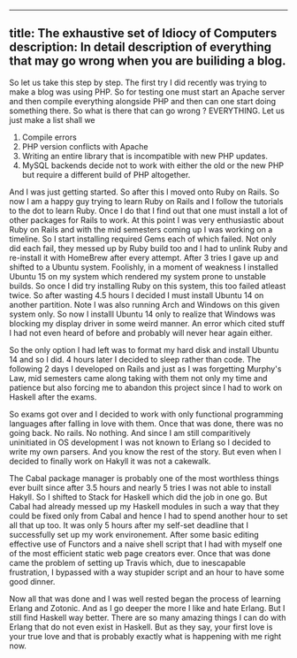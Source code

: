 -------
title: The exhaustive set of Idiocy of Computers 
description: In detail description of everything that may go wrong when you are builiding a blog.
-------

So let us take this step by step. The first try I did recently was trying to make a blog was using PHP. So for testing one must start an Apache server and then compile everything alongside PHP and then can one start doing something there. So what is there that can go wrong ? EVERYTHING. Let us just make a list shall we
1. Compile errors
2. PHP version conflicts with Apache
3. Writing an entire library that is incompatible with new PHP updates. 
4. MySQL backends decide not to work with either the old or the new PHP but require a different build of PHP altogether. 

And I was just getting started. So after this I moved onto Ruby on Rails. So now I am a happy guy trying to learn Ruby on Rails and I follow the tutorials to the dot to learn Ruby. Once I do that I find out that one must install a lot of other packages for Rails to work. At this point I was very enthusiastic about Ruby on Rails and with the mid semesters coming up I was working on a timeline. So I start installing required Gems each of which failed. Not only did each fail, they messed up by Ruby build too and I had to unlink Ruby and re-install it with HomeBrew after every attempt. After 3 tries I gave up and shifted to a Ubuntu system. Foolishly, in a moment of weakness I installed Ubuntu 15 on my system which rendered my system prone to unstable builds. So once I did try installing Ruby on this system, this too failed atleast twice. So after wasting 4.5 hours I decided I must install Ubuntu 14 on another partition. Note I was also running Arch and Windows on this given system only. So now I installl Ubuntu 14 only to realize that Windows was blocking my display driver in some weird manner. An error which cited stuff I had not even heard of before and probably will never hear again either. 

So the only option I had left was to format my hard disk and install Ubuntu 14 and so I did. 4 hours later I decided to sleep rather than code. The following 2 days I developed on Rails and just as I was forgetting Murphy's Law, mid semesters came along taking with them not only my time and patience but also forcing me to abandon this project since I had to work on Haskell after the exams. 

So exams got over and I decided to work with only functional programming languages after falling in love with them. Once that was done, there was no going back. No rails. No nothing. And since I am still comparitively uninitiated in OS development I was not known to Erlang so I decided to write my own parsers. And you know the rest of the story. But even when I decided to finally work on Hakyll it was not a cakewalk. 

The Cabal package manager is probably one of the most worthless things ever built since after 3.5 hours and nearly 5 tries I was not able to install Hakyll. So I shifted to Stack for Haskell which did the job in one go. But Cabal had already messed up my Haskell modules in such a way that they could be fixed only from Cabal and hence I had to spend another hour to set all that up too. It was only 5 hours after my self-set deadline that I successfully set up my work environement. After some basic editing effective use of Functors and a naive shell script that I had with myself one of the most efficient static web page creators ever. Once that was done came the problem of setting up Travis which, due to inescapable frustration, I bypassed with a way stupider script and an hour to have some good dinner. 

Now all that was done and I was well rested began the process of learning Erlang and Zotonic. And as I go deeper the more I like and hate Erlang. But I still find Haskell way better. There are so many amazing things I can do with Erlang that do not even exist in Haskell. But as they say, your first love is your true love and that is probably exactly what is happening with me right now. 